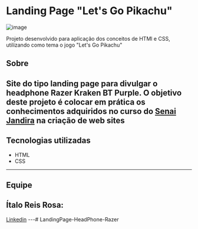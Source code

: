 <h1> Landing Page "Let's Go Pikachu" </h1>



![image](https://user-images.githubusercontent.com/93750672/216593809-42e962bf-7623-4c55-b42e-48ebea1f384f.png)

Projeto desenvolvido para aplicação dos conceitos de HTMl e CSS, utilizando como tema o jogo "Let's Go Pikachu" 

## Sobre
Site do tipo landing page para divulgar o headphone Razer Kraken BT Purple.
O objetivo deste projeto é colocar em prática os conhecimentos adquiridos no curso do [Senai Jandira](https://jandira.sp.senai.br/) na criação de web sites
---
## Tecnologias utilizadas
- HTML
- CSS
---
## Equipe 
Ítalo Reis Rosa:
---
[Linkedin](https://www.linkedin.com/in/%C3%ADtalo-reis-078526239/) 
---# LandingPage-HeadPhone-Razer
